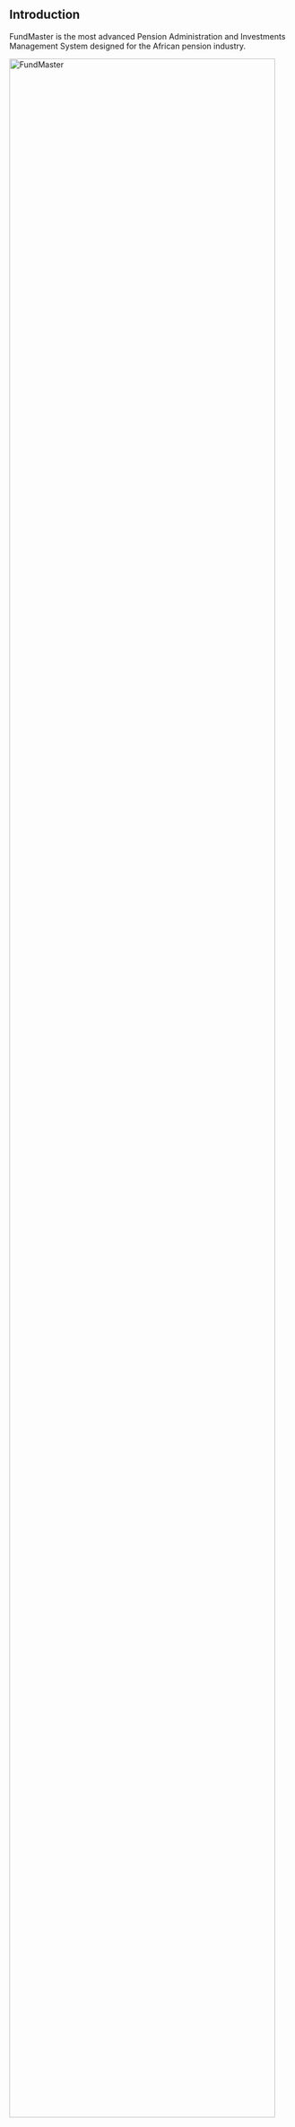 ## Introduction

FundMaster is the most advanced Pension Administration and Investments Management System designed for the African
pension industry.

<img  alt="FundMaster" width="97%" height="auto"  class="center"  src="../media/landingPage.png"> 
